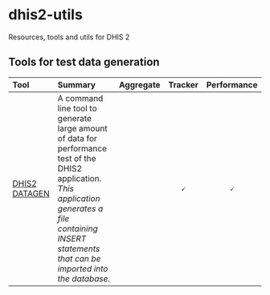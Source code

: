 # dhis2-utils

Resources, tools and utils for DHIS 2

## Tools for test data generation

|Tool|Summary|Aggregate|Tracker|Performance|
|:--------------------|:----------------------------------------------|:-:|:-:|:-:|
|[DHIS2 DATAGEN](https://github.com/dhis2/dhis2-utils/tree/master/tools/dhis2-datagen)|A command line tool to generate large amount of data for performance test of the DHIS2 application. _This application generates a file containing INSERT statements that can be imported into the database._||🗸|🗸|
